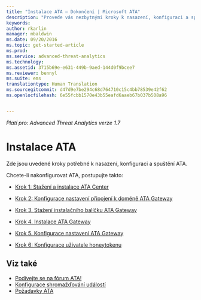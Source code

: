```yaml
---
title: "Instalace ATA – Dokončení | Microsoft ATA"
description: "Provede vás nezbytnými kroky k nasazení, konfiguraci a spuštění ATA."
keywords: 
author: rkarlin
manager: mbaldwin
ms.date: 09/20/2016
ms.topic: get-started-article
ms.prod: 
ms.service: advanced-threat-analytics
ms.technology: 
ms.assetid: 3715b69e-e631-449b-9aed-144d0f9bcee7
ms.reviewer: bennyl
ms.suite: ems
translationtype: Human Translation
ms.sourcegitcommit: d47d9e7be294c68d764710c15c4bb78539e42f62
ms.openlocfilehash: 6e55fcbb1570e43b55eafd6aaeb67b037b508a96


---
```


*Platí pro: Advanced Threat Analytics verze 1.7*



# Instalace ATA

Zde jsou uvedené kroky potřebné k nasazení, konfiguraci a spuštění ATA.

Chcete-li nakonfigurovat ATA, postupujte takto:


-   [Krok 1: Stažení a instalace ATA Center](install-ata-step1.md)

-   [Krok 2: Konfigurace nastavení připojení k doméně ATA Gateway](install-ata-step2.md)

-   [Krok 3. Stažení instalačního balíčku ATA Gateway](install-ata-step3.md)

-   [Krok 4. Instalace ATA Gateway](install-ata-step4.md)

-   [Krok 5. Konfigurace nastavení ATA Gateway](install-ata-step5.md)

-   [Krok 6: Konfigurace uživatele honeytokenu](install-ata-step6.md)


## Viz také

- [Podívejte se na fórum ATA!](https://social.technet.microsoft.com/Forums/security/home?forum=mata)
- [Konfigurace shromažďování událostí](configure-event-collection.md)
- [Požadavky ATA](/advanced-threat-analytics/plan-design/ata-prerequisites)




<!--HONumber=Sep16_HO4-->


